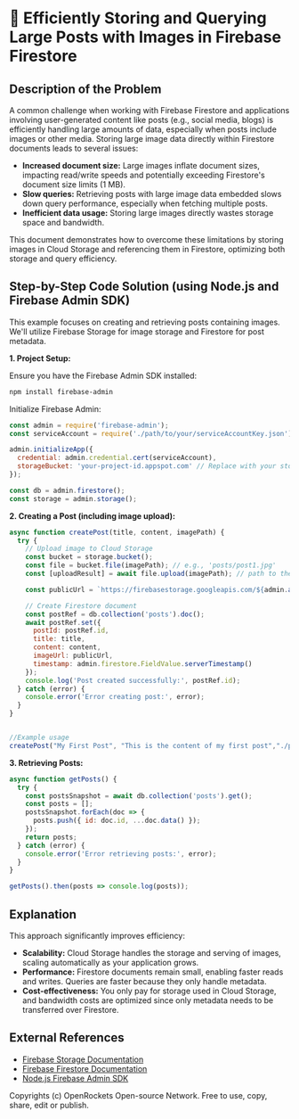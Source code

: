 # 🐞 Efficiently Storing and Querying Large Posts with Images in Firebase Firestore


## Description of the Problem

A common challenge when working with Firebase Firestore and applications involving user-generated content like posts (e.g., social media, blogs) is efficiently handling large amounts of data, especially when posts include images or other media.  Storing large image data directly within Firestore documents leads to several issues:

* **Increased document size:** Large images inflate document sizes, impacting read/write speeds and potentially exceeding Firestore's document size limits (1 MB).
* **Slow queries:**  Retrieving posts with large image data embedded slows down query performance, especially when fetching multiple posts.
* **Inefficient data usage:** Storing large images directly wastes storage space and bandwidth.

This document demonstrates how to overcome these limitations by storing images in Cloud Storage and referencing them in Firestore, optimizing both storage and query efficiency.


## Step-by-Step Code Solution (using Node.js and Firebase Admin SDK)

This example focuses on creating and retrieving posts containing images. We'll utilize Firebase Storage for image storage and Firestore for post metadata.

**1. Project Setup:**

Ensure you have the Firebase Admin SDK installed:

```bash
npm install firebase-admin
```

Initialize Firebase Admin:

```javascript
const admin = require('firebase-admin');
const serviceAccount = require('./path/to/your/serviceAccountKey.json'); // Replace with your service account key

admin.initializeApp({
  credential: admin.credential.cert(serviceAccount),
  storageBucket: 'your-project-id.appspot.com' // Replace with your storage bucket
});

const db = admin.firestore();
const storage = admin.storage();
```

**2. Creating a Post (including image upload):**

```javascript
async function createPost(title, content, imagePath) {
  try {
    // Upload image to Cloud Storage
    const bucket = storage.bucket();
    const file = bucket.file(imagePath); // e.g., 'posts/post1.jpg'
    const [uploadResult] = await file.upload(imagePath); // path to the local image file

    const publicUrl = `https://firebasestorage.googleapis.com/${admin.app().options.storageBucket}/${imagePath}`;

    // Create Firestore document
    const postRef = db.collection('posts').doc();
    await postRef.set({
      postId: postRef.id,
      title: title,
      content: content,
      imageUrl: publicUrl,
      timestamp: admin.firestore.FieldValue.serverTimestamp()
    });
    console.log('Post created successfully:', postRef.id);
  } catch (error) {
    console.error('Error creating post:', error);
  }
}


//Example usage
createPost("My First Post", "This is the content of my first post","./path/to/image.jpg");


```

**3. Retrieving Posts:**

```javascript
async function getPosts() {
  try {
    const postsSnapshot = await db.collection('posts').get();
    const posts = [];
    postsSnapshot.forEach(doc => {
      posts.push({ id: doc.id, ...doc.data() });
    });
    return posts;
  } catch (error) {
    console.error('Error retrieving posts:', error);
  }
}

getPosts().then(posts => console.log(posts));
```


## Explanation

This approach significantly improves efficiency:

* **Scalability:** Cloud Storage handles the storage and serving of images, scaling automatically as your application grows.
* **Performance:** Firestore documents remain small, enabling faster reads and writes. Queries are faster because they only handle metadata.
* **Cost-effectiveness:** You only pay for storage used in Cloud Storage, and bandwidth costs are optimized since only metadata needs to be transferred over Firestore.


## External References

* [Firebase Storage Documentation](https://firebase.google.com/docs/storage)
* [Firebase Firestore Documentation](https://firebase.google.com/docs/firestore)
* [Node.js Firebase Admin SDK](https://firebase.google.com/docs/admin/setup)


Copyrights (c) OpenRockets Open-source Network. Free to use, copy, share, edit or publish.

